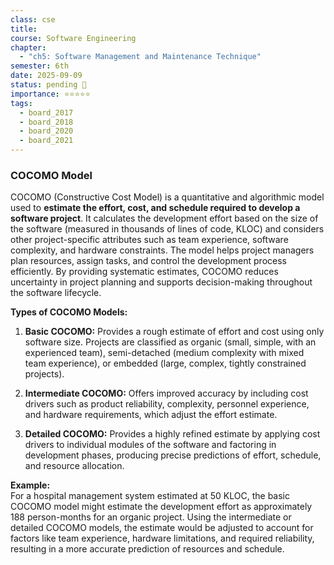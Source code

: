 ```yaml
---
class: cse
title:
course: Software Engineering
chapter:
  - "ch5: Software Management and Maintenance Technique"
semester: 6th
date: 2025-09-09
status: pending 🛑
importance: ⭐⭐⭐⭐⭐
tags:
  - board_2017
  - board_2018
  - board_2020
  - board_2021
---
```

### COCOMO Model

COCOMO (Constructive Cost Model) is a quantitative and algorithmic model used to **estimate the effort, cost, and schedule required to develop a software project**. It calculates the development effort based on the size of the software (measured in thousands of lines of code, KLOC) and considers other project-specific attributes such as team experience, software complexity, and hardware constraints. The model helps project managers plan resources, assign tasks, and control the development process efficiently. By providing systematic estimates, COCOMO reduces uncertainty in project planning and supports decision-making throughout the software lifecycle.

**Types of COCOMO Models:**

1. **Basic COCOMO:** Provides a rough estimate of effort and cost using only software size. Projects are classified as organic (small, simple, with an experienced team), semi-detached (medium complexity with mixed team experience), or embedded (large, complex, tightly constrained projects).
    
2. **Intermediate COCOMO:** Offers improved accuracy by including cost drivers such as product reliability, complexity, personnel experience, and hardware requirements, which adjust the effort estimate.
    
3. **Detailed COCOMO:** Provides a highly refined estimate by applying cost drivers to individual modules of the software and factoring in development phases, producing precise predictions of effort, schedule, and resource allocation.
    

**Example:**  
For a hospital management system estimated at 50 KLOC, the basic COCOMO model might estimate the development effort as approximately 188 person-months for an organic project. Using the intermediate or detailed COCOMO models, the estimate would be adjusted to account for factors like team experience, hardware limitations, and required reliability, resulting in a more accurate prediction of resources and schedule.